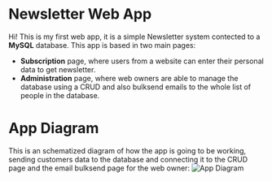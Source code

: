 # Newsletter Web App

Hi! This is my first web app, it is a simple Newsletter system contected to a **MySQL** database. This app is based in two main pages:

 - **Subscription** page, where users from a website can enter their personal data to get newsletter.
 - **Administration** page, where web owners are able to manage the database using a CRUD and also bulksend emails to the whole list of people in the database.

# App Diagram 
This is an schematized diagram of how the app is going to be working, sending customers data to the database and connecting it to the CRUD page and the email bulksend page for the web owner:
![App Diagram](https://www.linkpicture.com/q/Copia-de-newsletter.drawio.png)
